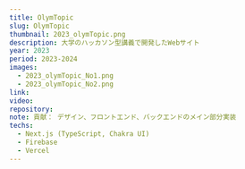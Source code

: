 ```yaml
---
title: OlymTopic
slug: OlymTopic
thumbnail: 2023_olymTopic.png
description: 大学のハッカソン型講義で開発したWebサイト
year: 2023
period: 2023-2024
images:
  - 2023_olymTopic_No1.png
  - 2023_olymTopic_No2.png
link:
video:
repository:
note: 貢献： デザイン、フロントエンド、バックエンドのメイン部分実装
techs:
  - Next.js (TypeScript, Chakra UI)
  - Firebase
  - Vercel
---
```

